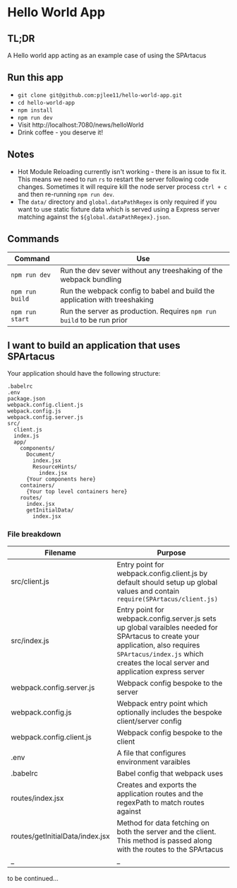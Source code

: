 # Hello World App

## TL;DR

A Hello world app acting as an example case of using the SPArtacus

## Run this app

- `git clone git@github.com:pjlee11/hello-world-app.git`
- `cd hello-world-app`
- `npm install`
- `npm run dev`
- Visit http://localhost:7080/news/helloWorld
- Drink coffee - you deserve it!

## Notes
- Hot Module Reloading currently isn't working - there is an issue to fix it. This means we need to run `rs` to restart the server following code changes. Sometimes it will require kill the node server process `ctrl + c` and then re-running `npm run dev`. 
- The `data/` directory and `global.dataPathRegex` is only required if you want to use static fixture data which is served using a Express server matching against the `${global.dataPathRegex}.json`.

## Commands

| Command | Use |
| ------- | --- |
| `npm run dev` | Run the dev sever without any treeshaking of the webpack bundling |
| `npm run build` | Run the webpack config to babel and build the application with treeshaking |
| `npm run start` | Run the server as production. Requires `npm run build` to be run prior |

## I want to build an application that uses SPArtacus

Your application should have the following structure:

```
.babelrc
.env
package.json
webpack.config.client.js
webpack.config.js
webpack.config.server.js
src/
  client.js
  index.js
  app/
    components/
      Document/
        index.jsx
        ResourceHints/
          index.jsx
      {Your components here}
    containers/
      {Your top level containers here}
    routes/
      index.jsx
      getInitialData/
        index.jsx
```

### File breakdown

| Filename                        | Purpose                                                                                                                                                                                                             |
| ------------------------------- | ------------------------------------------------------------------------------------------------------------------------------------------------------------------------------------------------------------------- |
| src/client.js                   | Entry point for webpack.config.client.js by default should setup up global values and contain `require(SPArtacus/client.js)`                                                                                                                   |
| src/index.js                    | Entry point for webpack.config.server.js sets up global varaibles needed for SPArtacus to create your application, also requires `SPArtacus/index.js` which creates the local server and application express server |
| webpack.config.server.js        | Webpack config bespoke to the server                                                                                                                                                                                |
| webpack.config.js               | Webpack entry point which optionally includes the bespoke client/server config                                                                                                                                      |
| webpack.config.client.js        | Webpack config bespoke to the client                                                                                                                                                                                |
| .env                            | A file that configures environment varaibles                                                                                                                                                                        |
| .babelrc                        | Babel config that webpack uses                                                                                                                                                                                      |
| routes/index.jsx                | Creates and exports the application routes and the regexPath to match routes against                                                                                                                                |
| routes/getInitialData/index.jsx | Method for data fetching on both the server and the client. This method is passed along with the routes to the SPArtacus                                                                                            |
| \_                              | \_                                                                                                                                                                                                                  |

to be continued...
